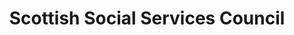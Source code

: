 ---
schema: default
title: Scottish Social Services Council
description: Non-departmental public body. Part of Scottish Government
logo: ''
type:
- Non-Departmental Public Body
portal_url: ''
org_url: http://www.sssc.uk.com
twitter_handle: 
wikidata_qid: Q7437981
wdtk_id: sssc
---